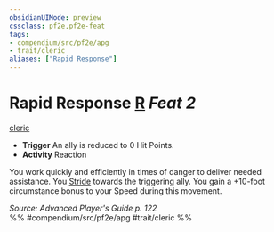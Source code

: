 ```yaml
---
obsidianUIMode: preview
cssclass: pf2e,pf2e-feat
tags:
- compendium/src/pf2e/apg
- trait/cleric
aliases: ["Rapid Response"]
---
```

# Rapid Response  [R](rules/core-rulebook/chapter-9-playing-the-game.md#Actions "Reaction") *Feat 2*  
[cleric](rules/traits/cleric.md)  

- **Trigger** An ally is reduced to 0 Hit Points.
- **Activity** Reaction

You work quickly and efficiently in times of danger to deliver needed assistance. You [Stride](rules/actions/stride.md) towards the triggering ally. You gain a +10-foot circumstance bonus to your Speed during this movement.

*Source: Advanced Player's Guide p. 122*  
%% #compendium/src/pf2e/apg #trait/cleric %%